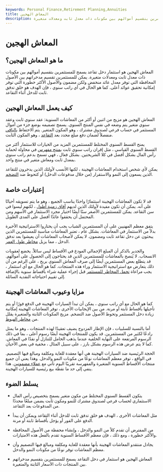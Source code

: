 ```yaml
---
keywords: Personal Finance,Retirement Planning,Annuities
title: المعاش الهجين
description: المعاش الهجين هو استثمار دخل تقاعد يسمح للمستثمرين بتقسيم أموالهم بين مكونات ذات معدل ثابت ومعدلات متغيرة.
---
```


# المعاش الهجين
## ما هو المعاش الهجين؟

المعاش الهجين هو استثمار دخل تقاعد يسمح للمستثمرين بتقسيم أموالهم بين مكونات ذات معدل ثابت ومعدلات متغيرة. يمكن للمستثمرين تقسيم مدخراتهم بين الأصول المحافظة التي توفر معدل عائد منخفض ولكن مضمون والأصول الأكثر خطورة التي توفر إمكانية تحقيق عوائد أعلى. كما هو الحال في أي راتب سنوي ، فإن الهدف هو خلق تدفق ثابت للدخل أثناء التقاعد.

## كيف يعمل المعاش الهجين

المعاش الهجين هو مزيج من اثنين أو أكثر من المعاشات السنوية: عقد سنوي ثابت وعقد سنوي متغير يتم وضعه في نفس المنتج السنوي. يسمح تصميمه بوضع جزء من أموال المستثمر في حساب فرعي لصندوق مشترك ، وهو المكون المتغير. يتم الاحتفاظ [بالباقي](/retirement-planning) منفصلاً لضمان دفع مبلغ محدد بعد [التقاعد](/retirement-planning) ، وهو المكون الثابت.

يمنح القسط السنوي المختلط للمستثمرين المزيد من الخيارات للاستثمار أكثر من القسط السنوي القياسي ، مثل إقران راتب سنوي ثابت [بمنتج مفهرس](/indexedannuity) في محاولة لحماية رأس المال بشكل أفضل في كلا الشريحتين. بشكل فعال ، فهي تسمح بدعم راتب سنوي بمعدل ثابت ومعاش متغير في منتج واحد.

يمكن لأي شخص استخدام المعاشات الهجينة ، لكنها الأنسب لأولئك الذين يدخرون للتقاعد الذين يسعون إلى النمو والاستقرار (من خلال مدفوعات الدخل) أو كتحوط ضد [التضخم](/inflation).

## إعتبارات خاصة

قد لا تكون المعاشات الهجينة استثمارًا واحدًا يناسب الجميع ، وهو ما يتم تسويقه أحيانًا على أنه. يمكن أن تكون مفيدة لأولئك الذين لديهم [آفاق زمنية أطول](/timehorizon) ، لكنهم ليسوا في سن التقاعد. يمكن للمستثمرين الأصغر سنًا أيضًا اختيار مجرد الاستثمار في الأسهم ومن المحتمل أن يحققوا عائدًا أفضل على المدى الطويل.

يتفق معظم المهنيين على أن المستثمرين الشباب يجب أن يختاروا الاستراتيجية الأخيرة بدلاً من الاستثمار في المعاشات. بشكل عام ، تعتبر المعاشات مناسبة للمستثمرين الذين يبحثون عن دخل تقاعد ثابت ومضمون. لا يمكن لأصحاب المعاشات أن يعيشوا بعد تدفق الدخل ، مما يزيل [مخاطر طول العمر](/longevityrisk).

والجدير بالذكر أن المبلغ الإجمالي المودع في الأقساط ليس سائلاً. يخضع لعقوبات الانسحاب. لا يُنصح بالمعاشات للمستثمرين الذين قد يحتاجون إلى الحصول على أموالهم. قد يتطلع بعض المستثمرين أيضًا إلى صرف المعاش السنوي بربح ، على الرغم من أن ذلك يتعارض مع استراتيجية الاستثمار وراء هذه المنتجات. كما هو الحال مع أي استثمار ، يجب مراعاة [تحمل المخاطر للمستثمر](/risktolerance) قبل إجراء عملية شراء بأقساط سنوية بالإضافة إلى تقييم احتياجاته النقدية السائلة.

## مزايا وعيوب المعاشات الهجينة

كما هو الحال مع أي راتب سنوي ، يمكن أن تبدأ السيارات الهجينة في الدفع فورًا أو يتم تأجيلها بأقساط ثابتة أو مرنة. من بين الإيجابيات الأخرى ، توفر المعاشات الهجينة إمكانية زيادة دخل المستثمر وتحوط الأصول ضد التضخم. مزيج المكونات الثابتة والمتغيرة يقلل من [مخاطر الهبوط](/downsiderisk).

أما بالنسبة للسلبيات ، فإن الإطار المزدوج يضيف تعقيدًا لهذه المنتجات ، وهو ما يمثل رادعًا لكثير من المستثمرين. قد يكون للمنتجات الهجينة أيضًا رسوم أعلى ، بما في ذلك الرسوم المرتفعة على النهاية الخلفية عندما يذهب الحامل للتنازل أو نقدًا في المعاش. كما لا يتم عرض هذه الرسوم بشكل بارز ، على سبيل المثال ، مخفية في بعض الأحيان.

الحجة الرئيسية ضد السيارات الهجينة هي أنها معقدة للغاية ومكلفة ومبالغ فيها التصميم. في الواقع ، توفر معظم المعاشات نوعًا من مكونات النمو والدخل. وهذا يعني أن جميع منتجات الأقساط السنوية المتغيرة والمفهرسة تقريبًا اليوم تأتي مع [عملاء مضمونين](/rider). هذا ينفي إلى حد ما نقطة بيع رئيسية للسيارات الهجينة.

## يسلط الضوء

- يتكون القسط السنوي المختلط من مكون متغير يسمح بتخصيص رأس المال الاستثماري لحساب فرعي لصندوق مشترك للنمو ومكون ثابت يضمن مبلغًا محددًا من المدفوعات بعد التقاعد.

- مثل المعاشات الأخرى ، الهدف هو خلق تدفق ثابت للدخل أثناء التقاعد ويمكن أن يبدأ الدفع على الفور أو يؤجل بأقساط ثابتة أو مرنة.

- من المفترض أن تقدم كلاً من النمو والدخل ، وإنشاء محفظة من الأصول المحافظة والأكثر خطورة ، ومع ذلك ، فإن معظم الأقساط السنوية تقدم بالفعل هذه الامتيازات.

- يجادل منتقدو المعاشات الهجينة بأنها معقدة للغاية ومكلفة ومبالغ فيها التصميم وأن معظم المعاشات توفر نوعًا من مكونات النمو والدخل.

- المعاش الهجين هو استثمار في دخل التقاعد يسمح للمستثمرين بتقسيم مدخراتهم بين المنتجات ذات الأسعار الثابتة والمتغيرة.

